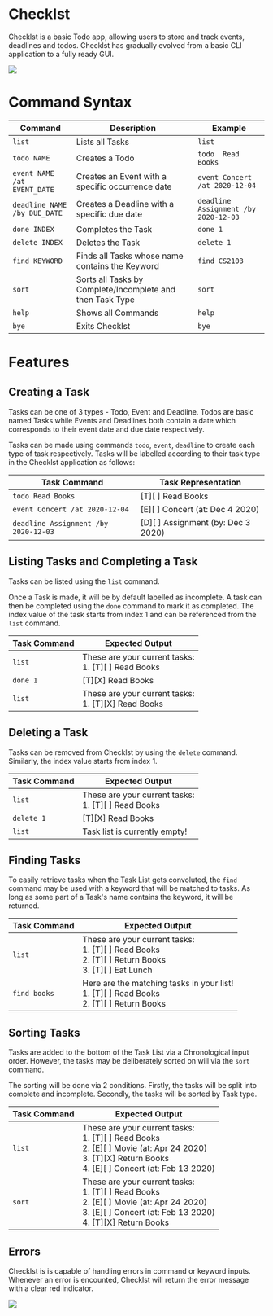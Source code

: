 # Checklst

Checklst is a basic Todo app, allowing users to store and track events, deadlines and todos. Checklst has gradually evolved from a basic CLI application to a fully ready GUI.

![](images/main_ui.png)

# Command Syntax

| Command | Description | Example |
|--|--|--|
| `list` | Lists all Tasks | `list` |
| `todo NAME` | Creates a Todo | `todo  Read Books` |
| `event NAME /at EVENT_DATE` | Creates an Event with a specific occurrence date| `event Concert /at 2020-12-04` |
| `deadline NAME /by DUE_DATE` | Creates a Deadline with a specific due date | `deadline Assignment /by 2020-12-03` |
| `done INDEX` | Completes the Task | `done 1` | 
| `delete INDEX` | Deletes the Task | `delete 1` | 
| `find KEYWORD` | Finds all Tasks whose name contains the Keyword | `find CS2103` |
| `sort` | Sorts all Tasks by Complete/Incomplete and then Task Type | `sort` |
| `help` | Shows all Commands | `help` |
| `bye` | Exits Checklst | `bye` |


# Features

## Creating a Task
Tasks can be one of 3 types - Todo, Event and Deadline. Todos are basic named Tasks while Events and Deadlines both contain a date which corresponds to their event date and due date respectively.

Tasks can be made using commands `todo`, `event`, `deadline` to create each type of task respectively. Tasks will be labelled according to their task type in the Checklst application as follows:

| Task Command | Task Representation
|--|--|
| `todo Read Books` | [T][ ] Read Books |
| `event Concert /at 2020-12-04` | [E][ ] Concert (at: Dec 4 2020) |
| `deadline Assignment /by 2020-12-03` | [D][ ] Assignment (by: Dec 3 2020) |


## Listing Tasks and Completing a Task
Tasks can be listed using the `list` command. 

Once a Task is made, it will be by default labelled as incomplete. A task can then be completed using the `done` command to mark it as completed. The index value of the task starts from index 1 and can be referenced from the `list` command.

| Task Command | Expected Output
|--|--|
| `list` | These are your current tasks: <br> 1. [T][ ] Read Books |
| `done 1` | [T][X] Read Books |
| `list` | These are your current tasks: <br> 1. [T][X] Read Books |

## Deleting a Task
Tasks can be removed from Checklst by using the `delete` command. Similarly, the index value starts from index 1.

| Task Command | Expected Output
|--|--|
| `list` | These are your current tasks: <br> 1. [T][ ] Read Books |
| `delete 1` | [T][X] Read Books |
| `list` | Task list is currently empty! |


## Finding Tasks
To easily retrieve tasks when the Task List gets convoluted, the `find` command may be used with a keyword that will be matched to tasks. As long as some part of a Task's name contains the keyword, it will be returned.

| Task Command | Expected Output
|--|--|
| `list` | These are your current tasks: <br> 1. [T][ ] Read Books <br> 2. [T][ ] Return Books <br> 3. [T][ ] Eat Lunch|
| `find books` | Here are the matching tasks in your list! <br> 1. [T][ ] Read Books <br> 2. [T][ ] Return Books |


## Sorting Tasks
Tasks are added to the bottom of the Task List via a Chronological input order. However, the tasks may be deliberately sorted on will via the `sort` command. 

The sorting will be done via 2 conditions. Firstly, the tasks will be split into complete and incomplete. Secondly, the tasks will be sorted by Task type.

 | Task Command | Expected Output
|--|--|
| `list` | These are your current tasks: <br> 1. [T][ ] Read Books <br> 2. [E][ ] Movie (at: Apr 24 2020) <br> 3. [T][X] Return Books <br> 4. [E][ ] Concert (at: Feb 13 2020)  |
| `sort` | These are your current tasks: <br> 1. [T][ ] Read Books <br> 2. [E][ ] Movie (at: Apr 24 2020) <br> 3. [E][ ] Concert (at: Feb 13 2020) <br> 4. [T][X] Return Books |

## Errors
Checklst is is capable of handling errors in command or keyword inputs. Whenever an error is encounted, Checklst will return the error message with a clear red indicator.

![](images/UI.png)